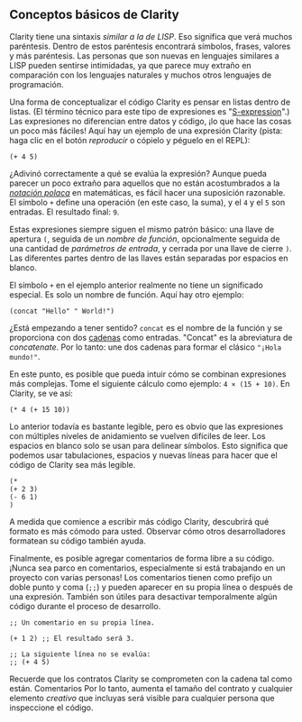 ## Conceptos básicos de Clarity

Clarity tiene una sintaxis _similar a la de LISP_. Eso significa que verá muchos
paréntesis. Dentro de estos paréntesis encontrará símbolos, frases, valores y más paréntesis. Las personas que son nuevas en lenguajes similares a LISP pueden sentirse
intimidadas, ya que parece muy extraño en comparación con los lenguajes naturales y muchos otros lenguajes de programación.

Una forma de conceptualizar el código Clarity es pensar en listas dentro de listas. (El
término técnico para este tipo de expresiones es
"[S-expression](https://es.wikipedia.org/wiki/Expresi%C3%B3n_S)".) Las expresiones
no diferencian entre datos y código, ¡lo que hace las cosas un poco más fáciles! Aquí hay
un ejemplo de una expresión Clarity (pista: haga clic en el botón _reproducir_ o cópielo y péguelo en el REPL):

```Clarity
(+ 4 5)
```

¿Adivinó correctamente a qué se evalúa la expresión? Aunque pueda parecer un poco extraño para aquellos que no están acostumbrados a la
_[notación polaca](https://es.wikipedia.org/wiki/Notaci%C3%B3n_polaca)_ en matemáticas, es
fácil hacer una suposición razonable. El símbolo `+` define una operación (en
este caso, la suma), y el `4` y el `5` son entradas. El resultado final: `9`.

Estas expresiones siempre siguen el mismo patrón básico: una llave de apertura
`(`, seguida de un _nombre de función_, opcionalmente seguida de una cantidad de _parámetros de entrada_, y cerrada por una llave de cierre `)`. Las diferentes partes dentro de las llaves están separadas por espacios en blanco.

El símbolo `+` en el ejemplo anterior realmente no tiene un significado especial. Es solo un nombre de función. Aquí hay otro ejemplo:

```Clarity
(concat "Hello" " World!")
```

¿Está empezando a tener sentido? `concat` es el nombre de la función y se proporciona
con dos [cadenas](ch02-02-sequence-types.md#strings) como entradas. "Concat" es
la abreviatura de _concatenate_. Por lo tanto: une dos cadenas para formar el clásico
`"¡Hola mundo!"`.

En este punto, es posible que pueda intuir cómo se combinan expresiones más complejas. Tome el siguiente cálculo como ejemplo: `4 × (15 + 10)`. En Clarity,
se ve así:

```Clarity
(* 4 (+ 15 10))
```

Lo anterior todavía es bastante legible, pero es obvio que las expresiones con
múltiples niveles de anidamiento se vuelven difíciles de leer. Los espacios en blanco solo se usan para
delinear símbolos. Esto significa que podemos usar tabulaciones, espacios y nuevas líneas para hacer que el código de Clarity sea más legible.

```Clarity
(*
(+ 2 3)
(- 6 1)
)
```

A medida que comience a escribir más código Clarity, descubrirá qué formato es
más cómodo para usted. Observar cómo otros desarrolladores formatean su código también ayuda.

Finalmente, es posible agregar comentarios de forma libre a su código. ¡Nunca sea parco en comentarios, especialmente si está trabajando en un proyecto con varias
personas! Los comentarios tienen como prefijo un doble punto y coma (`;;`) y pueden aparecer en su propia línea o después de una expresión. También son útiles para desactivar temporalmente algún código durante el proceso de desarrollo.

```Clarity
;; Un comentario en su propia línea.

(+ 1 2) ;; El resultado será 3.

;; La siguiente línea no se evalúa:
;; (+ 4 5)
```

Recuerde que los contratos Clarity se comprometen con la cadena tal como están. Comentarios
Por lo tanto, aumenta el tamaño del contrato y cualquier elemento _creativo_ que incluyas
será visible para cualquier persona que inspeccione el código.

```Clarity,{"expected_output": "15", "hint": "Convierte el siguiente cálculo en código Clarity:\n(5 * 4) - 5"}
```

